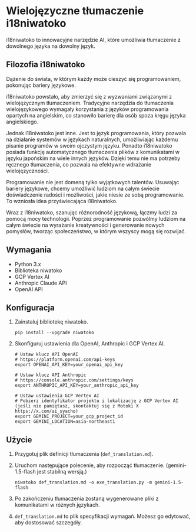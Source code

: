 # Wielojęzyczne tłumaczenie i18niwatoko

i18niwatoko to innowacyjne narzędzie AI, które umożliwia tłumaczenie z dowolnego języka na dowolny język.

## Filozofia i18niwatoko

Dążenie do świata, w którym każdy może cieszyć się programowaniem, pokonując bariery językowe.

i18niwatoko powstało, aby zmierzyć się z wyzwaniami związanymi z wielojęzycznym tłumaczeniem. Tradycyjne narzędzia do tłumaczenia wielojęzykowego wymagały korzystania z języków programowania opartych na angielskim, co stanowiło barierę dla osób spoza kręgu języka angielskiego.

Jednak i18niwatoko jest inne. Jest to język programowania, który pozwala na działanie systemów w językach naturalnych, umożliwiając każdemu pisanie programów w swoim ojczystym języku. Ponadto i18niwatoko posiada funkcję automatycznego tłumaczenia plików z komunikatami w języku japońskim na wiele innych języków. Dzięki temu nie ma potrzeby ręcznego tłumaczenia, co pozwala na efektywne wdrażanie wielojęzyczności.

Programowanie nie jest domeną tylko wyjątkowych talentów. Usuwając bariery językowe, chcemy umożliwić ludziom na całym świecie doświadczenie radości i możliwości, jakie niesie ze sobą programowanie. To wzniosła idea przyświecająca i18niwatoko.

Wraz z i18niwatoko, szanując różnorodność językową, łączmy ludzi za pomocą mocy technologii. Poprzez programowanie pozwólmy ludziom na całym świecie na wyrażanie kreatywności i generowanie nowych pomysłów, tworząc społeczeństwo, w którym wszyscy mogą się rozwijać.

## Wymagania

- Python 3.x
- Biblioteka niwatoko
- GCP Vertex AI
- Anthropic Claude API
- OpenAI API

## Konfiguracja

1. Zainstaluj bibliotekę niwatoko.

   ```
   pip install --upgrade niwatoko
   ```

2. Skonfiguruj ustawienia dla OpenAI, Anthropic i GCP Vertex AI.

   ```
   # Ustaw klucz API OpenAI
   # https://platform.openai.com/api-keys
   export OPENAI_API_KEY=your_openai_api_key
   
   # Ustaw klucz API Anthropic
   # https://console.anthropic.com/settings/keys
   export ANTHROPIC_API_KEY=your_anthropic_api_key
   
   # Ustaw ustawienia GCP Vertex AI
   # Pobierz identyfikator projektu i lokalizację z GCP Vertex AI (jeśli nie pamiętasz, skontaktuj się z Motoki X https://x.com/ai_syacho)
   export GEMINI_PROJECT=your_gcp_project_id
   export GEMINI_LOCATION=asia-northeast1
   ```

## Użycie

1. Przygotuj plik definicji tłumaczenia (`def_translation.md`).

2. Uruchom następujące polecenie, aby rozpocząć tłumaczenie. (gemini-1.5-flash jest stabilną wersją.)

   ```
   niwatoko def_translation.md -o exe_translation.py -m gemini-1.5-flash
   ```

3. Po zakończeniu tłumaczenia zostaną wygenerowane pliki z komunikatami w różnych językach.

4. `def_translation.md` to plik specyfikacji wymagań. Możesz go edytować, aby dostosować szczegóły.

##
